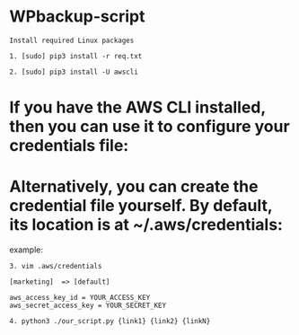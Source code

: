 # WPbackup-script

```
Install required Linux packages
```
```
1. [sudo] pip3 install -r req.txt
```
```
2. [sudo] pip3 install -U awscli
```
# If you have the AWS CLI installed, then you can use it to configure your credentials file:
# Alternatively, you can create the credential file yourself. By default, its location is at ~/.aws/credentials:

example:
```
3. vim .aws/credentials 

[marketing]  => [default]

aws_access_key_id = YOUR_ACCESS_KEY
aws_secret_access_key = YOUR_SECRET_KEY 
```
```
4. python3 ./our_script.py {link1} {link2} {linkN}
```
